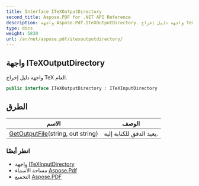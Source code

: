 ```yaml
---
title: Interface ITeXOutputDirectory
second_title: Aspose.PDF for .NET API Reference
description: واجهة Aspose.Pdf.ITeXOutputDirectory. واجهة دليل إخراج TeX العام
type: docs
weight: 5830
url: /ar/net/aspose.pdf/itexoutputdirectory/
---
```

## واجهة ITeXOutputDirectory

واجهة دليل إخراج TeX العام.

```csharp
public interface ITeXOutputDirectory : ITeXInputDirectory
```

## الطرق

| الاسم | الوصف |
| --- | --- |
| [GetOutputFile](../../aspose.pdf/itexoutputdirectory/getoutputfile/)(string, out string) | يعيد الدفق للكتابة إليه. |

### انظر أيضًا

* واجهة [ITeXInputDirectory](../itexinputdirectory/)
* مساحة الأسماء [Aspose.Pdf](../../aspose.pdf/)
* التجميع [Aspose.PDF](../../)